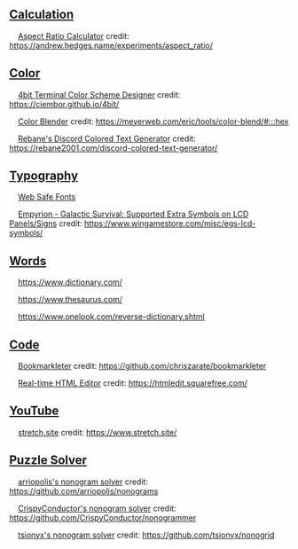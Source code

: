 <h2><a href="#Calculation" title="Calculation" target="_blank">Calculation</a></h2>

<p>‌‌ ‌‌ ‌‌ ‌‌ <a href="https://jesterjunk.github.io/kit/aspect_ratio" title="Aspect Ratio Calculator" target="_blank">Aspect Ratio Calculator</a> credit: <a href="https://andrew.hedges.name/experiments/aspect_ratio/" title="https://andrew.hedges.name/experiments/aspect_ratio/" target="_blank">https://andrew.hedges.name/experiments/aspect_ratio/</a></p>


<h2><a href="#Color" title="Color" target="_blank">Color</a></h2>

<p>‌‌ ‌‌ ‌‌ ‌‌ <a href="https://jesterjunk.github.io/kit/4bit" title="4bit Terminal Color Scheme Designer" target="_blank">4bit Terminal Color Scheme Designer</a> credit: <a href="https://ciembor.github.io/4bit/" title="https://ciembor.github.io/4bit/" target="_blank">https://ciembor.github.io/4bit/</a></p>

<p>‌‌ ‌‌ ‌‌ ‌‌ <a href="https://jesterjunk.github.io/kit/color-blend" title="Color Blender" target="_blank">Color Blender</a> credit: <a href="https://meyerweb.com/eric/tools/color-blend/#:::hex" title="https://meyerweb.com/eric/tools/color-blend/#:::hex" target="_blank">https://meyerweb.com/eric/tools/color-blend/#:::hex</a></p>

<p>‌‌ ‌‌ ‌‌ ‌‌ <a href="https://jesterjunk.github.io/kit/discord-colored-text-generator/" title="Rebane's Discord Colored Text Generator" target="_blank">Rebane's Discord Colored Text Generator</a> credit: <a href="https://rebane2001.com/discord-colored-text-generator/" title="https://rebane2001.com/discord-colored-text-generator/" target="_blank">https://rebane2001.com/discord-colored-text-generator/</a></p>


<h2><a href="#Typography" title="Typography" target="_blank">Typography</a></h2>

<p>‌‌ ‌‌ ‌‌ ‌‌ <a href="https://jesterjunk.github.io/kit/web-safe-fonts" title="Web Safe Fonts" target="_blank">Web Safe Fonts</a></p>

<p>‌‌ ‌‌ ‌‌ ‌‌ <a href="https://jesterjunk.github.io/kit/Empyrion/egs-lcd-symbols" title="Empyrion - Galactic Survival: Supported Extra Symbols on LCD Panels/Signs" target="_blank">Empyrion - Galactic Survival: Supported Extra Symbols on LCD Panels/Signs</a> credit: <a href="https://www.wingamestore.com/misc/egs-lcd-symbols/" title="https://www.wingamestore.com/misc/egs-lcd-symbols/" target="_blank">https://www.wingamestore.com/misc/egs-lcd-symbols/</a></p>


<h2><a href="#Words" title="Words" target="_blank">Words</a></h2>

<p>‌‌ ‌‌ ‌‌ ‌‌ <a href="https://www.dictionary.com/" title="https://www.dictionary.com/" target="_blank">https://www.dictionary.com/</a></p>

<p>‌‌ ‌‌ ‌‌ ‌‌ <a href="https://www.thesaurus.com/" title="https://www.thesaurus.com/" target="_blank">https://www.thesaurus.com/</a></p>

<p>‌‌ ‌‌ ‌‌ ‌‌ <a href="https://www.onelook.com/reverse-dictionary.shtml" title="https://www.onelook.com/reverse-dictionary.shtml" target="_blank">https://www.onelook.com/reverse-dictionary.shtml</a></p>


<h2><a href="#Code" title="Code" target="_blank">Code</a></h2>

<p>‌‌ ‌‌ ‌‌ ‌‌ <a href="https://jesterjunk.github.io/kit/bookmarkleter" title="Bookmarkleter" target="_blank">Bookmarkleter</a> credit: <a href="https://github.com/chriszarate/bookmarkleter" title="https://github.com/chriszarate/bookmarkleter" target="_blank">https://github.com/chriszarate/bookmarkleter</a> </p>

<p>‌‌ ‌‌ ‌‌ ‌‌ <a href="https://jesterjunk.github.io/kit/htmledit" title="Real-time HTML Editor" target="_blank">Real-time HTML Editor</a> credit: <a href="https://htmledit.squarefree.com/" title="https://htmledit.squarefree.com/" target="_blank">https://htmledit.squarefree.com/</a></p>


<h2><a href="#YouTube" title="YouTube" target="_blank">YouTube</a></h2>

<p>‌‌ ‌‌ ‌‌ ‌‌ <a href="https://jesterjunk.github.io/kit/stretch.site" title="stretch.site" target="_blank">stretch.site</a> credit: <a href="https://www.stretch.site/" title="https://www.stretch.site/" target="_blank">https://www.stretch.site/</a></p>

<h2><a href="#puzzle-solver" title="Puzzle Solver" target="_blank">Puzzle Solver</a></h2>

<p>‌‌ ‌‌ ‌‌ ‌‌ <a href="https://jesterjunk.github.io/kit/nonogram/solvers/arriopolis/nonograms/web/solver.html" title="arriopolis's nonogram solver" target="_blank">arriopolis's nonogram solver</a> credit: <a href="https://github.com/arriopolis/nonograms">https://github.com/arriopolis/nonograms</a></p>

<p>‌‌ ‌‌ ‌‌ ‌‌ <a href="https://jesterjunk.github.io/kit/nonogram/solvers/CrispyConductor/nonogrammer/web/index.html" title="CrispyConductor's nonogram solver" target="_blank">CrispyConductor's nonogram solver</a> credit: <a href="https://github.com/CrispyConductor/nonogrammer">https://github.com/CrispyConductor/nonogrammer</a></p>

<p>‌‌ ‌‌ ‌‌ ‌‌ <a href="https://jesterjunk.github.io/kit/nonogram/solvers/tsionyx/nono/index.html" title="tsionyx's nonogram solver" target="_blank">tsionyx's nonogram solver</a> credit: <a href="https://github.com/tsionyx/nonogrid">https://github.com/tsionyx/nonogrid</a></p>

